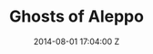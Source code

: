 ---
title: Ghosts of Aleppo
date: 2014-08-01 17:04:00 Z
categories:
- stills
- motion
position: 0
image: "/uploads/ghosts-of-aleppo-thumb.jpg"
youtube: CiyyWiO-IKY
images:
- image: "/uploads/ghosts-of-aleppo-001.jpg"
  caption:
- image: "/uploads/ghosts-of-aleppo-002.jpg"
  caption: Ghosts Test
- image: "/uploads/ghosts-of-aleppo-003.jpg"
  caption: Ghosts Test
- image: "/uploads/ghosts-of-aleppo-004.jpg"
  caption: Ghosts Test
- image: "/uploads/ghosts-of-aleppo-005.jpg"
  caption: Ghosts Test
- image: "/uploads/ghosts-of-aleppo-006.jpg"
  caption: Ghosts Test
- image: "/uploads/ghosts-of-aleppo-007.jpg"
  caption: Ghosts Test
- image: "/uploads/ghosts-of-aleppo-008.jpg"
  caption: Ghosts Test
- image: "/uploads/ghosts-of-aleppo-009.jpg"
  caption: Ghosts Test
- image: "/uploads/ghosts-of-aleppo-010.jpg"
  caption: Ghosts Test
- image: "/uploads/ghosts-of-aleppo-011.jpg"
  caption: Ghosts Test
- image: "/uploads/ghosts-of-aleppo-012.jpg"
  caption: Ghosts Test
- image: "/uploads/ghosts-of-aleppo-013.jpg"
  caption: Ghosts Test
- image: "/uploads/ghosts-of-aleppo-014.jpg"
  caption: Ghosts Test2
- image: "/uploads/ghosts-of-aleppo-015.jpg"
  caption: Ghosts Test
- image: "/uploads/ghosts-of-aleppo-016.jpg"
  caption: Ghosts Test4
- image: "/uploads/ghosts-of-aleppo-017.jpg"
  caption: Ghosts Test5
- image: "/uploads/ghosts-of-aleppo-018.jpg"
  caption: Ghosts Test6
- image: "/uploads/ghosts-of-aleppo-019.jpg"
  caption: Ghosts Test7
- image: "/uploads/ghosts-of-aleppo-020.jpg"
  caption: Ghosts Test8
- image: "/uploads/ghosts-of-aleppo-021.jpg"
  caption: Ghosts Test9
- image: "/uploads/ghosts-of-aleppo-022.jpg"
  caption: Ghosts Test8
- image: "/uploads/ghosts-of-aleppo-023.jpg"
  caption: Ghosts Test
- image: "/uploads/ghosts-of-aleppo-024.jpg"
  caption: Ghosts Test
- image: "/uploads/ghosts-of-aleppo-025.jpg"
  caption: Ghosts Test
is-front: true
is-meta-shown: true
is-info-shown: false
is-ongoing: false
layout: project
---